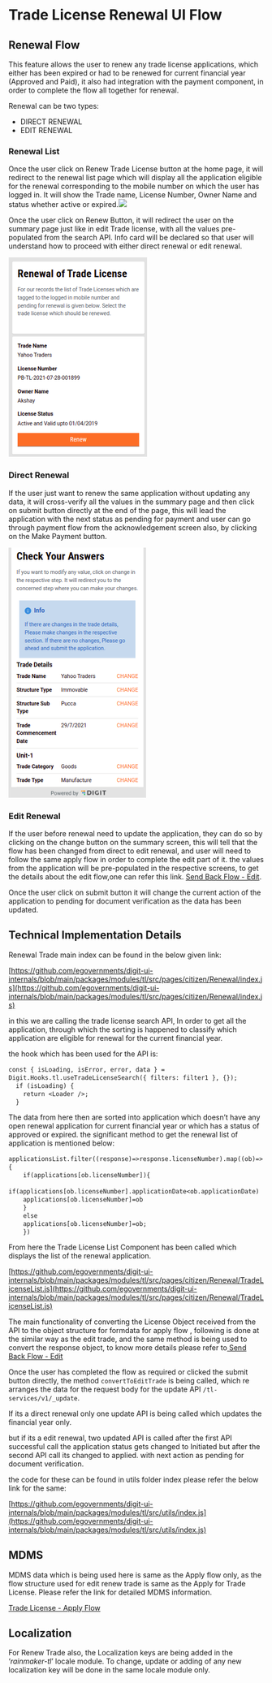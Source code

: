 # Trade License Renewal UI Flow

## **Renewal Flow**

This feature allows the user to renew any trade license applications, which either has been expired or had to be renewed for current financial year (Approved and Paid), it also had integration with the payment component, in order to complete the flow all together for renewal.

Renewal can be two types:

* DIRECT RENEWAL
* EDIT RENEWAL

### **Renewal List**

Once the user click on Renew Trade License button at the home page, it will redirect to the renewal list page which will display all the application eligible for the renewal corresponding to the mobile number on which the user has logged in. It will show the Trade name, License Number, Owner Name and status whether active or expired.![](blob:https://digit-discuss.atlassian.net/0330bfe3-4d76-473b-8177-c2a888c1a862#media-blob-url=true\&id=64447843-1df7-4f77-b485-97a1d5dc41b2\&collection=contentId-1849000004\&contextId=1849000004\&mimeType=image%2Fpng\&name=Screenshot%20from%202021-07-28%2014-18-45.png\&size=25937\&width=273\&height=393)

Once the user click on Renew Button, it will redirect the user on the summary page just like in edit Trade license, with all the values pre-populated from the search API. Info card will be declared so that user will understand how to proceed with either direct renewal or edit renewal.

![](<../../../../../.gitbook/assets/image (9).png>)

### **Direct Renewal**

If the user just want to renew the same application without updating any data, it will cross-verify all the values in the summary page and then click on submit button directly at the end of the page, this will lead the application with the next status as pending for payment and user can go through payment flow from the acknowledgement screen also, by clicking on the Make Payment button.

![](../../../../../.gitbook/assets/image.png)

### **Edit Renewal**

If the user before renewal need to update the application, they can do so by clicking on the change button on the summary screen, this will tell that the flow has been changed from direct to edit renewal, and user will need to follow the same apply flow in order to complete the edit part of it. the values from the application will be pre-populated in the respective screens, to get the details about the edit flow,one can refer this link. [Send Back Flow - Edit](send-back-edit-ui-flow.md).

Once the user click on submit button it will change the current action of the application to pending for document verification as the data has been updated.

## **Technical Implementation Details**

Renewal Trade main index can be found in the below given link:

[https://github.com/egovernments/digit-ui-internals/blob/main/packages/modules/tl/src/pages/citizen/Renewal/index.js](https://github.com/egovernments/digit-ui-internals/blob/main/packages/modules/tl/src/pages/citizen/Renewal/index.js)

in this we are calling the trade license search API, In order to get all the application, through which the sorting is happened to classify which application are eligible for renewal for the current financial year.

the hook which has been used for the API is:

```
const { isLoading, isError, error, data } = Digit.Hooks.tl.useTradeLicenseSearch({ filters: filter1 }, {});
  if (isLoading) {
    return <Loader />;
  }
```

The data from here then are sorted into application which doesn’t have any open renewal application for current financial year or which has a status of approved or expired. the significant method to get the renewal list of application is mentioned below:

```
applicationsList.filter((response)=>response.licenseNumber).map((ob)=>{
    if(applications[ob.licenseNumber]){
    if(applications[ob.licenseNumber].applicationDate<ob.applicationDate)
    applications[ob.licenseNumber]=ob
    }
    else
    applications[ob.licenseNumber]=ob;    
    })
```

From here the Trade License List Component has been called which displays the list of the renewal application.

[https://github.com/egovernments/digit-ui-internals/blob/main/packages/modules/tl/src/pages/citizen/Renewal/TradeLicenseList.js](https://github.com/egovernments/digit-ui-internals/blob/main/packages/modules/tl/src/pages/citizen/Renewal/TradeLicenseList.js)

The main functionality of converting the License Object received from the API to the object structure for formdata for apply flow , following is done at the similar way as the edit trade, and the same method is being used to convert the response object, to know more details please refer to[ Send Back Flow - Edit](send-back-edit-ui-flow.md)

Once the user has completed the flow as required or clicked the submit button directly, the method `convertToEditTrade` is being called, which re arranges the data for the request body for the update API `/tl-services/v1/_update`.

If its a direct renewal only one update API is being called which updates the financial year only.

but if its a edit renewal, two updated API is called after the first API successful call the application status gets changed to Initiated but after the second API call its changed to applied. with next action as pending for document verification.

the code for these can be found in utils folder index please refer the below link for the same:

[https://github.com/egovernments/digit-ui-internals/blob/main/packages/modules/tl/src/utils/index.js](https://github.com/egovernments/digit-ui-internals/blob/main/packages/modules/tl/src/utils/index.js)

## **MDMS**

MDMS data which is being used here is same as the Apply flow only, as the flow structure used for edit renew trade is same as the Apply for Trade License. Please refer the link for detailed MDMS information.

[Trade License - Apply Flow](./)

## **Localization**

For Renew Trade also, the Localization keys are being added in the ‘_rainmaker-tl_’ locale module. To change, update or adding of any new localization key will be done in the same locale module only.
